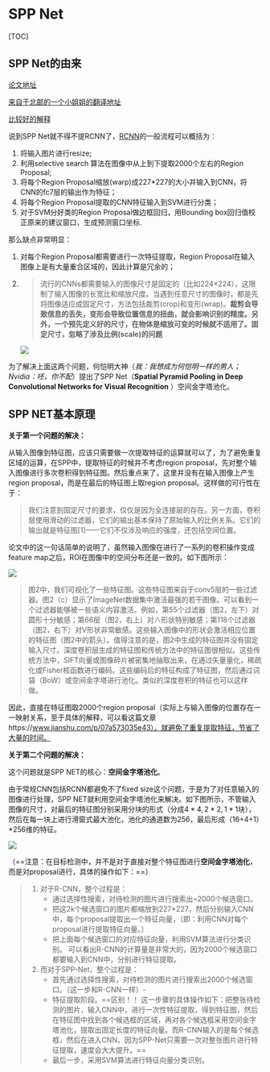 # SPP Net

[TOC]

##  SPP Net的由来

[论文地址](https://arxiv.org/pdf/1406.4729.pdf)

[来自于北邮的一个小姐姐的翻译地址](https://blog.csdn.net/weixin_43624538/article/details/87966601)

[比较好的解释](https://www.jianshu.com/p/07a573035e43)

说到SPP Net就不得不提RCNN了，[RCNN](https://arxiv.org/pdf/1311.2524v3.pdf)的一般流程可以概括为：

1. 将输入图片进行resize;
2. 利用selective search 算法在图像中从上到下提取2000个左右的Region Proposal;
3. 将每个Region Proposal缩放(warp)成227*227的大小并输入到CNN，将CNN的fc7层的输出作为特征；
4. 将每个Region Proposal提取的CNN特征输入到SVM进行分类；
5. 对于SVM分好类的Region Proposal做边框回归，用Bounding box回归值校正原来的建议窗口，生成预测窗口坐标.

那么缺点非常明显：

1. 对每个Region Proposal都需要进行一次特征提取，Region Proposal在输入图像上是有大量重合区域的，因此计算是冗余的；

2. > 流行的CNNs都需要输入的图像尺寸是固定的（比如224×224），这限制了输入图像的长宽比和缩放尺度。当遇到任意尺寸的图像时，都是先将图像适应成固定尺寸，方法包括裁剪(crop)和变形(wrap)。**裁剪会导致信息的丢失，变形会导致位置信息的扭曲，就会影响识别的精度。另外，一个预先定义好的尺寸，在物体是缩放可变的时候就不适用了。固定尺寸，忽略了涉及比例(scale)的问题**

   ![](https://img-blog.csdnimg.cn/20190227094134367.png)

为了解决上面这两个问题，何恺明大神（*我：我想成为何恺明一样的男人；Nvidia：呸，你不配*）提出了SPP Net（**Spatial Pyramid Pooling in Deep Convolutional Networks for Visual Recognition** ）空间金字塔池化。

## SPP NET基本原理

**关于第一个问题的解决：**

从输入图像到特征图，应该只需要做一次提取特征的运算就可以了，为了避免重复区域的运算，在SPP中，提取特征的时候并不考虑region proposal，先对整个输入图像进行多次卷积得到特征图。然后重点来了，这里并没有在输入图像上产生region proposal，而是在最后的特征图上取region proposal。这样做的可行性在于：

> 我们注意到固定尺寸的要求，仅仅是因为全连接层的存在。另一方面，卷积层使用滑动的过滤器，它们的输出基本保持了原始输入的比例关系。它们的输出就是特征图[1]——它们不仅涉及响应的强度，还包括空间位置。

论文中的这一句话简单的说明了，虽然输入图像在进行了一系列的卷积操作变成feature map之后，ROI在图像中的空间分布还是一致的。如下图所示：

![](https://img-blog.csdnimg.cn/2019022709490310.png?x-oss-process=image/watermark,type_ZmFuZ3poZW5naGVpdGk,shadow_10,text_aHR0cHM6Ly9ibG9nLmNzZG4ubmV0L3dlaXhpbl80MzYyNDUzOA==,size_16,color_FFFFFF,t_70)

> 图2中，我们可视化了一些特征图。这些特征图来自于conv5层的一些过滤器。图2（c）显示了ImageNet数据集中激活最强的若干图像。可以看到一个过滤器能够被一些语义内容激活。例如，第55个过滤器（图2，左下）对圆形十分敏感；第66层（图2，右上）对∧形状特别敏感；第118个过滤器（图2，右下）对V形状非常敏感。这些输入图像中的形状会激活相应位置的特征图（图2中的箭头）。值得注意的是，图2中生成的特征图并没有固定输入尺寸。深度卷积层生成的特征图和传统方法中的特征图很相似。这些传统方法中，SIFT向量或图像碎片被密集地抽取出来，在通过矢量量化，稀疏化或Fisher核函数进行编码。这些编码后的特征构成了特征图，然后通过词袋（BoW）或空间金字塔进行池化。类似的深度卷积的特征也可以这样做。

因此，直接在特征图取2000个region proposal（实际上与输入图像的位置存在一一映射关系，至于具体的解释，可以看这篇文章https://www.jianshu.com/p/07a573035e43）。就避免了重复提取特征，节省了大量的时间。

**关于第二个问题的解决：**

这个问题就是SPP NET的核心：**空间金字塔池化**。

由于常规CNN包括RCNN都避免不了fixed size这个问题，于是为了对任意输入的图像进行处理，SPP NET就利用空间金字塔池化来解决。如下图所示，不管输入图像的尺寸，对最后的特征图分别采用分块的形式（分成$4*4,2*2,1*1$块），然后在每一块上进行滑窗式最大池化，池化的通道数为256，最后形成（16+4+1）*256维的特征。

![](https://upload-images.jianshu.io/upload_images/6983308-4c9e719331f48634.png?imageMogr2/auto-orient/strip|imageView2/2/w/1020/format/webp)

（==注意：在目标检测中，并不是对于直接对整个特征图进行**空间金字塔池化**，而是对proposal进行，具体的操作如下：==）

> 1. 对于R-CNN，整个过程是：
>    - 通过选择性搜索，对待检测的图片进行搜索出~2000个候选窗口。
>    - 把这2k个候选窗口的图片都缩放到227*227，然后分别输入CNN中，每个proposal提取出一个特征向量，（即：利用CNN对每个proposal进行提取特征向量。）
>    - 把上面每个候选窗口的对应特征向量，利用SVM算法进行分类识别。 可以看出R-CNN的计算量是非常大的，因为2000个候选窗口都要输入到CNN中，分别进行特征提取。
> 2. 而对于SPP-Net，整个过程是：
>    - 首先通过选择性搜索，对待检测的图片进行搜索出2000个候选窗口。（这一步和R-CNN一样）- 
>    - 特征提取阶段。==区别！！ 这一步骤的具体操作如下：把整张待检测的图片，输入CNN中，进行一次性特征提取，得到特征图，然后在特征图中找到各个候选框的区域，再对各个候选框采用空间金字塔池化，提取出固定长度的特征向量。而R-CNN输入的是每个候选框，然后在进入CNN，因为SPP-Net只需要一次对整张图片进行特征提取，速度会大大提升。==
>    - 最后一步，采用SVM算法进行特征向量分类识别。
